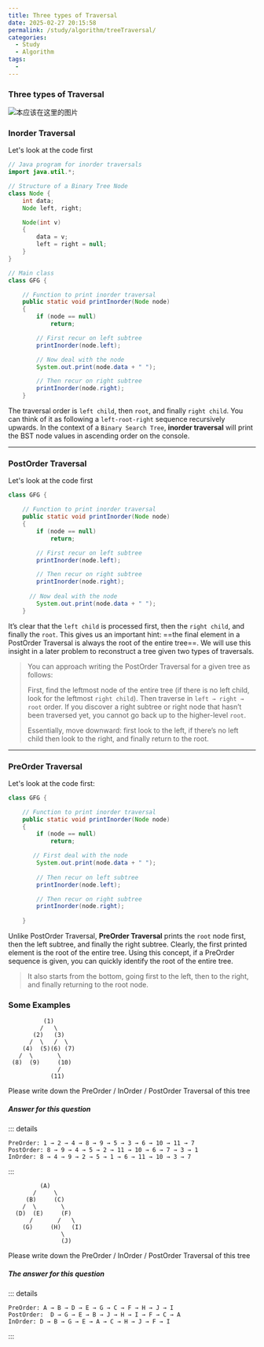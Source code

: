 ```yaml
---
title: Three types of Traversal
date: 2025-02-27 20:15:58
permalink: /study/algorithm/treeTraversal/
categories:
  - Study
  - Algorithm
tags:
  - 
---
```

### Three types of Traversal

![本应该在这里的图片](https://image.atridea.com/Traversal.png)

### Inorder Traversal

 Let's look at the code first

```java
// Java program for inorder traversals
import java.util.*;

// Structure of a Binary Tree Node
class Node {
    int data;
    Node left, right;

    Node(int v)
    {
        data = v;
        left = right = null;
    }
}

// Main class
class GFG {

    // Function to print inorder traversal
    public static void printInorder(Node node)
    {
        if (node == null)
            return;

        // First recur on left subtree
        printInorder(node.left);

        // Now deal with the node
        System.out.print(node.data + " ");

        // Then recur on right subtree
        printInorder(node.right);
    }

```

The traversal order is `left child`, then `root`, and finally `right child`. You can think of it as following a `left-root-right` sequence recursively upwards. In the context of a `Binary Search Tree`, **inorder traversal** will print the BST node values in ascending order on the console.

------

### PostOrder Traversal

Let's look at the code first

```java
class GFG {

    // Function to print inorder traversal
    public static void printInorder(Node node)
    {
        if (node == null)
            return;

        // First recur on left subtree
        printInorder(node.left);  

        // Then recur on right subtree
        printInorder(node.right);
      
      // Now deal with the node
        System.out.print(node.data + " ");
    }

```

It’s clear that the `left child` is processed first, then the `right child`, and finally the `root`. This gives us an important hint: ==the final element in a PostOrder Traversal is always the root of the entire tree==. We will use this insight in a later problem to reconstruct a tree given two types of traversals.

> You can approach writing the PostOrder Traversal for a given tree as follows:
>
> First, find the leftmost node of the entire tree (if there is no left child, look for the leftmost `right child`). Then traverse in `left → right → root` order. If you discover a right subtree or right node that hasn’t been traversed yet, you cannot go back up to the higher-level `root`.
>
> Essentially, move downward: first look to the left, if there’s no left child then look to the right, and finally return to the root.
------

### PreOrder Traversal

Let's look at the code first:

```java
class GFG {

    // Function to print inorder traversal
    public static void printInorder(Node node)
    {
        if (node == null)
            return;

       // First deal with the node
        System.out.print(node.data + " ");
      
        // Then recur on left subtree
        printInorder(node.left);  

        // Then recur on right subtree
        printInorder(node.right);
      
    }
```

Unlike PostOrder Traversal, **PreOrder Traversal** prints the `root` node first, then the left subtree, and finally the right subtree. Clearly, the first printed element is the root of the entire tree. Using this concept, if a PreOrder sequence is given, you can quickly identify the root of the entire tree.

> It also starts from the bottom, going first to the left, then to the right, and finally returning to the root node.

### Some Examples

``` 
          (1)
         /   \
       (2)   (3)
      /  \   /  \
    (4)  (5)(6) (7)
   /  \       \
 (8)  (9)     (10)
              /
            (11)
```

Please write down the PreOrder / InOrder / PostOrder Traversal of this tree

##### Answer for this question

::: details
```Answer
PreOrder: 1 → 2 → 4 → 8 → 9 → 5 → 3 → 6 → 10 → 11 → 7
PostOrder: 8 → 9 → 4 → 5 → 2 → 11 → 10 → 6 → 7 → 3 → 1
InOrder: 8 → 4 → 9 → 2 → 5 → 1 → 6 → 11 → 10 → 3 → 7
```
:::

```
         (A)
       /     \
     (B)     (C)
    /  \       \
  (D)  (E)     (F)
      /       /   \
    (G)     (H)   (I)
               \
               (J)
```
Please write down the PreOrder / InOrder / PostOrder Traversal of this tree

##### The answer for this question

::: details
```Answer
PreOrder: A → B → D → E → G → C → F → H → J → I
PostOrder:  D → G → E → B → J → H → I → F → C → A
InOrder: D → B → G → E → A → C → H → J → F → I
```
:::
